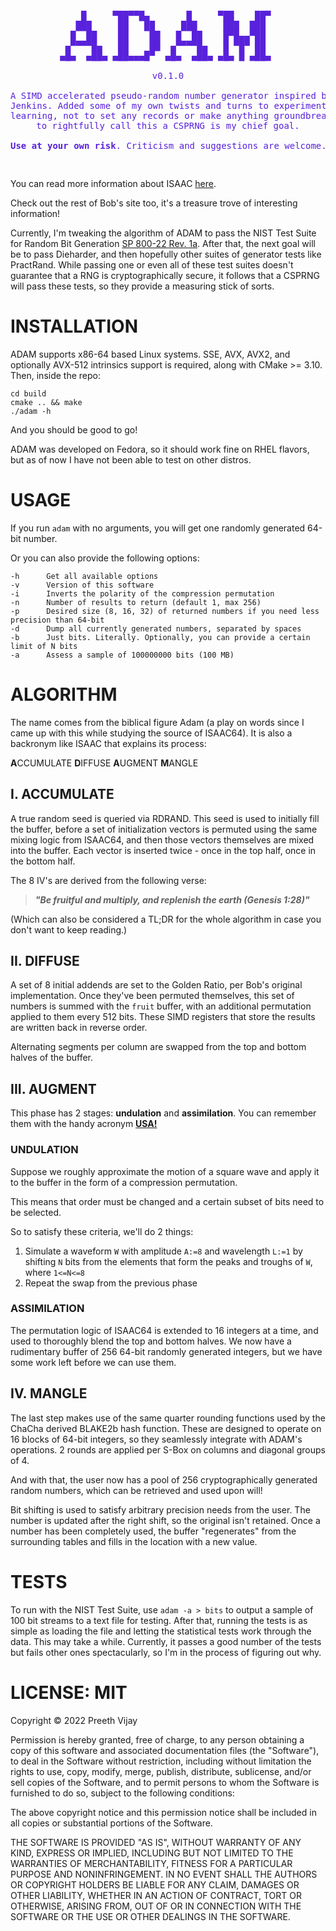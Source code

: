 <pre style="text-align:center;">
<p align="center" style="color:#5821db;">
    █     ▀██▀▀█▄       █     ▀██    ██▀ 
   ███     ██   ██     ███     ███  ███  
  █  ██    ██    ██   █  ██    █▀█▄▄▀██  
 ▄▀▀▀▀█▄   ██    ██  ▄▀▀▀▀█▄   █ ▀█▀ ██  
▄█▄  ▄██▄ ▄██▄▄▄█▀  ▄█▄  ▄██▄ ▄█▄ █ ▄██▄ 

v0.1.0

A SIMD accelerated pseudo-random number generator inspired by the code of ISAAC, by Bob
Jenkins. Added some of my own twists and turns to experiment. I did this just for fun and 
learning, not to set any records or make anything groundbreaking. That being said, being able 
to rightfully call this a CSPRNG is my chief goal.

<b>Use at your own risk</b>. Criticism and suggestions are welcome.
</p>
</pre>                                   

You can read more information about ISAAC [here](http://burtleburtle.net/bob/rand/isaacafa.html).

Check out the rest of Bob's site too, it's a treasure trove of interesting information!

Currently, I'm tweaking the algorithm of ADAM to pass the NIST Test Suite for Random Bit Generation [SP 800-22 Rev. 1a](https://csrc.nist.gov/publications/detail/sp/800-22/rev-1a/final). After that, the 
next goal will be to pass Dieharder, and then hopefully other suites of generator tests like PractRand. While passing one or even all of these test suites doesn't guarantee that a RNG is cryptographically secure, it follows that a CSPRNG will pass these tests, so they provide a measuring stick of sorts.


# INSTALLATION

ADAM supports x86-64 based Linux systems. SSE, AVX, AVX2, and optionally AVX-512
intrinsics support is required, along with CMake >= 3.10. Then, inside the repo:

```
cd build
cmake .. && make
./adam -h
```

And you should be good to go! 

ADAM was developed on Fedora, so it should work fine on RHEL flavors,
but as of now I have not been able to test on other distros.

# USAGE
If you run `adam` with no arguments, you will get one randomly generated 64-bit number.

Or you can also provide the following options:

    -h      Get all available options
    -v      Version of this software
    -i      Inverts the polarity of the compression permutation
    -n      Number of results to return (default 1, max 256)
    -p      Desired size (8, 16, 32) of returned numbers if you need less precision than 64-bit
    -d      Dump all currently generated numbers, separated by spaces
    -b      Just bits. Literally. Optionally, you can provide a certain limit of N bits
    -a      Assess a sample of 100000000 bits (100 MB)


# ALGORITHM

The name comes from the biblical figure Adam (a play on words since I 
came up with this while studying the source of ISAAC64). It is also a 
backronym like ISAAC that explains its process: 

**A**CCUMULATE 
**D**IFFUSE 
**A**UGMENT 
**M**ANGLE

## I. ACCUMULATE

A true random seed is queried via RDRAND. This seed is used to initially
fill the buffer, before a set of initialization vectors is permuted using
the same mixing logic from ISAAC64, and then those vectors themselves are
mixed into the buffer. Each vector is inserted twice - once in the top half,
once in the bottom half.

The 8 IV's are derived from the following verse:

> ***"Be fruitful and multiply, and replenish the earth (Genesis 1:28)"***

(Which can also be considered a TL;DR for the whole algorithm in case you
don't want to keep reading.)

## II. DIFFUSE

A set of 8 initial addends are set to the Golden Ratio, per Bob's original 
implementation. Once they've been permuted themselves, this set of numbers is 
summed with the `fruit` buffer, with an additional permutation applied to them 
every 512 bits. These SIMD registers that store the results are written back in
reverse order.

Alternating segments per column are swapped from the top and bottom halves of the
buffer.

## III. AUGMENT

This phase has 2 stages: **undulation** and **assimilation**. You can remember
them with the handy acronym [**USA!**](https://media.tenor.com/gH-6XZCn-5EAAAAC/homer-simpson-usa-homer.gif)

### UNDULATION

Suppose we roughly approximate the motion of a square wave and apply it to the buffer 
in the form of a compression permutation.

This means that order must be changed and a certain subset of bits need to be selected. 

So to satisfy these criteria, we'll do 2 things:

1.  Simulate a waveform `W` with amplitude `A:=8` and wavelength `L:=1` by shifting `N`
    bits from the elements that form the peaks and troughs of `W`, where `1<=N<=8`
2.  Repeat the swap from the previous phase

### ASSIMILATION

The permutation logic of ISAAC64 is extended to 16 integers at a time, and used to
thoroughly blend the top and bottom halves. We now have a rudimentary buffer of 256
64-bit randomly generated integers, but we have some work left before we can use them.

## IV. MANGLE

The last step makes use of the same quarter rounding functions used by the ChaCha
derived BLAKE2b hash function. These are designed to operate on 16 blocks of 
64-bit integers, so they seamlessly integrate with ADAM's operations. 2 rounds are 
applied per S-Box on columns and diagonal groups of 4. 

And with that, the user now has a pool of 256 cryptographically generated random 
numbers, which can be retrieved and used upon will! 

Bit shifting is used to satisfy arbitrary precision needs from the user. The number
is updated after the right shift, so the original isn't retained. Once a number has
been completely used, the buffer "regenerates" from the surrounding tables and fills
in the location with a new value.

# TESTS

To run with the NIST Test Suite, use `adam -a > bits` to output a sample of 100 bit
streams to a text file for testing. After that, running the tests is as simple as
loading the file and letting the statistical tests work through the data. This may
take a while. Currently, it passes a good number of the tests but fails other ones
spectacularly, so I'm in the process of figuring out why.   

# LICENSE: MIT

Copyright © 2022 Preeth Vijay

Permission is hereby granted, free of charge, to any person obtaining a copy of this 
software and associated documentation files (the "Software"), to deal in the Software 
without restriction, including without limitation the rights to use, copy, modify, 
merge, publish, distribute, sublicense, and/or sell copies of the Software, and to 
permit persons to whom the Software is furnished to do so, subject to the following 
conditions:

The above copyright notice and this permission notice shall be included in all copies 
or substantial portions of the Software.

THE SOFTWARE IS PROVIDED "AS IS", WITHOUT WARRANTY OF ANY KIND, EXPRESS OR IMPLIED, 
INCLUDING BUT NOT LIMITED TO THE WARRANTIES OF MERCHANTABILITY, FITNESS FOR A PARTICULAR 
PURPOSE AND NONINFRINGEMENT. IN NO EVENT SHALL THE AUTHORS OR COPYRIGHT HOLDERS BE 
LIABLE FOR ANY CLAIM, DAMAGES OR OTHER LIABILITY, WHETHER IN AN ACTION OF CONTRACT, TORT 
OR OTHERWISE, ARISING FROM, OUT OF OR IN CONNECTION WITH THE SOFTWARE OR THE USE OR OTHER 
DEALINGS IN THE SOFTWARE.
